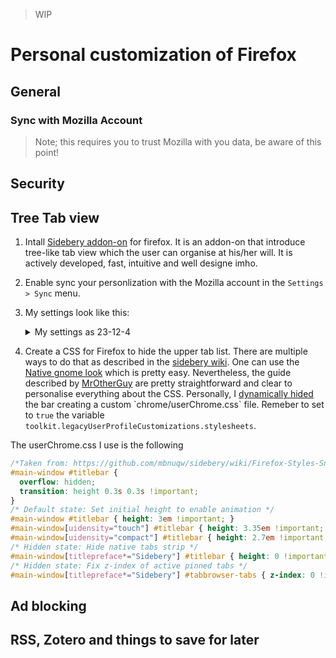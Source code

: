> WIP

# Personal customization of Firefox

## General
### Sync with Mozilla Account
> Note; this requires you to trust Mozilla with you data, be aware of this point!

## Security

## Tree Tab view

1. Intall [Sidebery addon-on](https://github.com/mbnuqw/sidebery) for firefox. It is an addon-on that introduce tree-like tab view which the user can organise at his/her will. It is actively developed, fast, intuitive and well designe imho.
2. Enable sync your personlization with the Mozilla account in the `Settings > Sync` menu.
3. My settings look like this:
    <details>
    <summary>My settings as 23-12-4</summary>

    ```json
    {"settings":{"nativeScrollbars":true,"nativeScrollbarsThin":true,"nativeScrollbarsLeft":false,"selWinScreenshots":false,"updateSidebarTitle":true,"markWindow":false,"markWindowPreface":"[Sidebery] ","ctxMenuNative":false,"ctxMenuRenderInact":true,"ctxMenuRenderIcons":true,"ctxMenuIgnoreContainers":"","navBarLayout":"vertical","navBarInline":true,"navBarSide":"left","hideAddBtn":false,"hideSettingsBtn":false,"navBtnCount":true,"hideEmptyPanels":true,"hideDiscardedTabPanels":false,"navActTabsPanelLeftClickAction":"none","navActBookmarksPanelLeftClickAction":"none","navTabsPanelMidClickAction":"discard","navBookmarksPanelMidClickAction":"none","navSwitchPanelsWheel":true,"subPanelRecentlyClosedBar":true,"subPanelBookmarks":true,"subPanelHistory":true,"groupLayout":"grid","containersSortByName":false,"skipEmptyPanels":false,"dndTabAct":true,"dndTabActDelay":750,"dndTabActMod":"none","dndExp":"pointer","dndExpDelay":750,"dndExpMod":"none","dndOutside":"win","dndActTabFromLink":true,"dndActSearchTab":true,"dndMoveTabs":false,"dndMoveBookmarks":false,"searchBarMode":"static","searchPanelSwitch":"any","searchBookmarksShortcut":"","searchHistoryShortcut":"","warnOnMultiTabClose":"collapsed","activateLastTabOnPanelSwitching":true,"activateLastTabOnPanelSwitchingLoadedOnly":true,"switchPanelAfterSwitchingTab":"always","tabRmBtn":"hover","activateAfterClosing":"next","activateAfterClosingStayInPanel":false,"activateAfterClosingGlobal":false,"activateAfterClosingNoFolded":true,"activateAfterClosingNoDiscarded":true,"askNewBookmarkPlace":true,"tabsRmUndoNote":true,"tabsUnreadMark":false,"tabsUpdateMark":"all","tabsUpdateMarkFirst":true,"tabsReloadLimit":5,"tabsReloadLimitNotif":true,"showNewTabBtns":true,"newTabBarPosition":"after_tabs","tabsPanelSwitchActMove":false,"tabsPanelSwitchActMoveAuto":true,"tabsUrlInTooltip":"full","newTabCtxReopen":false,"tabWarmupOnHover":true,"tabSwitchDelay":0,"moveNewTabPin":"start","moveNewTabParent":"last_child","moveNewTabParentActPanel":false,"moveNewTab":"end","moveNewTabActivePin":"start","pinnedTabsPosition":"panel","pinnedTabsList":false,"pinnedAutoGroup":false,"pinnedNoUnload":false,"tabsTree":true,"groupOnOpen":true,"tabsTreeLimit":"none","autoFoldTabs":false,"autoFoldTabsExcept":"none","autoExpandTabs":false,"autoExpandTabsOnNew":false,"rmChildTabs":"folded","tabsLvlDots":true,"discardFolded":false,"discardFoldedDelay":0,"discardFoldedDelayUnit":"sec","tabsTreeBookmarks":true,"treeRmOutdent":"branch","ignoreFoldedParent":false,"colorizeTabs":true,"colorizeTabsSrc":"domain","colorizeTabsBranches":false,"colorizeTabsBranchesSrc":"url","inheritCustomColor":true,"hideInact":false,"hideFoldedTabs":false,"hideFoldedParent":"none","nativeHighlight":false,"warnOnMultiBookmarkDelete":"collapsed","autoCloseBookmarks":false,"autoRemoveOther":false,"highlightOpenBookmarks":false,"activateOpenBookmarkTab":false,"showBookmarkLen":true,"bookmarksRmUndoNote":true,"loadBookmarksOnDemand":true,"pinOpenedBookmarksFolder":true,"oldBookmarksAfterSave":"ask","loadHistoryOnDemand":true,"fontSize":"s","animations":true,"animationSpeed":"fast","theme":"proton","density":"default","colorScheme":"ff","sidebarCSS":false,"groupCSS":false,"snapNotify":false,"snapExcludePrivate":true,"snapInterval":10,"snapIntervalUnit":"min","snapLimit":3,"snapLimitUnit":"day","snapAutoExport":true,"snapAutoExportType":"json","snapAutoExportPath":"Sidebery/snapshot-%Y.%M.%D-%h.%m.%s","snapMdFullTree":true,"hScrollAction":"none","navSwitchPanelsDelay":128,"scrollThroughTabs":"none","scrollThroughVisibleTabs":true,"scrollThroughTabsSkipDiscarded":true,"scrollThroughTabsExceptOverflow":true,"scrollThroughTabsCyclic":false,"scrollThroughTabsScrollArea":0,"autoMenuMultiSel":true,"multipleMiddleClose":false,"longClickDelay":500,"wheelThreshold":false,"wheelThresholdX":10,"wheelThresholdY":60,"tabDoubleClick":"none","tabsSecondClickActPrev":true,"tabsSecondClickActPrevPanelOnly":false,"shiftSelAct":true,"activateOnMouseUp":false,"tabLongLeftClick":"none","tabLongRightClick":"none","tabMiddleClick":"close","tabMiddleClickCtrl":"discard","tabMiddleClickShift":"duplicate","tabCloseMiddleClick":"close","tabsPanelLeftClickAction":"none","tabsPanelDoubleClickAction":"tab","tabsPanelRightClickAction":"menu","tabsPanelMiddleClickAction":"tab","newTabMiddleClickAction":"new_child","bookmarksLeftClickAction":"open_in_act","bookmarksLeftClickActivate":false,"bookmarksLeftClickPos":"default","bookmarksMidClickAction":"open_in_new","bookmarksMidClickActivate":false,"bookmarksMidClickRemove":false,"bookmarksMidClickPos":"default","historyLeftClickAction":"open_in_act","historyLeftClickActivate":false,"historyLeftClickPos":"default","historyMidClickAction":"open_in_new","historyMidClickActivate":false,"historyMidClickPos":"default","syncName":"","syncSaveSettings":true,"syncSaveCtxMenu":true,"syncSaveStyles":true,"syncSaveKeybindings":true,"selectActiveTabFirst":true},"sidebar":{"panels":{"aBRjFERnkVL5":{"type":2,"id":"aBRjFERnkVL5","name":"Tabs","color":"toolbar","iconSVG":"icon_tabs","iconIMGSrc":"","iconIMG":"","lockedPanel":false,"skipOnSwitching":false,"noEmpty":false,"newTabCtx":"none","dropTabCtx":"none","moveRules":[],"moveExcludedTo":-1,"bookmarksFolderId":-1,"newTabBtns":[],"srcPanelConfig":null},"qV_HOeONRcM5":{"type":2,"id":"qV_HOeONRcM5","name":"lavoro","color":"toolbar","iconSVG":"icon_man","iconIMGSrc":"","iconIMG":"","lockedPanel":false,"skipOnSwitching":false,"noEmpty":false,"newTabCtx":"none","dropTabCtx":"none","moveRules":[],"moveExcludedTo":-1,"bookmarksFolderId":-1,"newTabBtns":[],"srcPanelConfig":null},"aJIj1cfxJTQ5":{"type":2,"id":"aJIj1cfxJTQ5","name":"code","color":"toolbar","iconSVG":"icon_code","iconIMGSrc":"","iconIMG":"","lockedPanel":false,"skipOnSwitching":false,"noEmpty":false,"newTabCtx":"none","dropTabCtx":"none","moveRules":[],"moveExcludedTo":-1,"bookmarksFolderId":-1,"newTabBtns":[],"srcPanelConfig":null},"RC3F0Wvy7ZL5":{"type":2,"id":"RC3F0Wvy7ZL5","name":"natale","color":"toolbar","iconSVG":"cart","iconIMGSrc":"","iconIMG":"","lockedPanel":false,"skipOnSwitching":false,"noEmpty":false,"newTabCtx":"none","dropTabCtx":"none","moveRules":[],"moveExcludedTo":-1,"bookmarksFolderId":-1,"newTabBtns":[],"srcPanelConfig":null}},"nav":["aBRjFERnkVL5","qV_HOeONRcM5","aJIj1cfxJTQ5","RC3F0Wvy7ZL5","add_tp","sp-0","settings"]},"ver":"5.0.0"}
    ```
    </details>

4. Create a CSS for Firefox to hide the upper tab list. There are multiple ways to do that as described in the [sidebery wiki](https://github.com/mbnuqw/sidebery/wiki/Firefox-Styles-Snippets-(via-userChrome.css)). One can use the [Native gnome look](https://github.com/mbnuqw/sidebery/wiki/Firefox-Styles-Snippets-(via-userChrome.css)#native-gnome-look-by-fletcher-alderton)  which is pretty easy. Nevertheless, the guide described by [MrOtherGuy](https://github.com/MrOtherGuy/firefox-csshacks) are pretty straightforward and clear to personalise everything about the CSS. Personally, I [dynamically hided](https://github.com/mbnuqw/sidebery/wiki/Firefox-Styles-Snippets-(via-userChrome.css)#dynamic-native-tabs) the bar creating a custom `chrome/userChrome.css` file. Remeber to set to `true` the variable `toolkit.legacyUserProfileCustomizations.stylesheets`.

The userChrome.css I use is the following
```css
/*Taken from: https://github.com/mbnuqw/sidebery/wiki/Firefox-Styles-Snippets-(via-userChrome.css)#dynamic-native-tabs*/
#main-window #titlebar {
  overflow: hidden;
  transition: height 0.3s 0.3s !important;
}
/* Default state: Set initial height to enable animation */
#main-window #titlebar { height: 3em !important; }
#main-window[uidensity="touch"] #titlebar { height: 3.35em !important; }
#main-window[uidensity="compact"] #titlebar { height: 2.7em !important; }
/* Hidden state: Hide native tabs strip */
#main-window[titlepreface*="Sidebery"] #titlebar { height: 0 !important; }
/* Hidden state: Fix z-index of active pinned tabs */
#main-window[titlepreface*="Sidebery"] #tabbrowser-tabs { z-index: 0 !important; }
```


## Ad blocking

## RSS, Zotero and things to save for later
